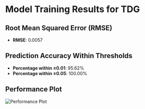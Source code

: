 # Model Training Results for TDG

## Root Mean Squared Error (RMSE)
- **RMSE**: 0.0057

## Prediction Accuracy Within Thresholds
- **Percentage within ±0.01**: 95.62%
- **Percentage within ±0.05**: 100.00%

## Performance Plot
![Performance Plot](../imgs/TDG.png)
